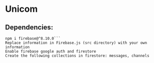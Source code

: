 # Unicom

## Dependencies:

```npm i create-react-app
npm i firebase@^8.10.0```
Replace information in Firebase.js (src directory) with your own information
Enable firebase google auth and firestore
Create the following collections in firestore: messages, channels
